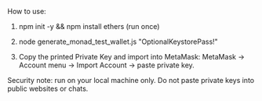 
How to use:

1. npm init -y && npm install ethers (run once)


2. node generate_monad_test_wallet.js "OptionalKeystorePass!"


3. Copy the printed Private Key and import into MetaMask: MetaMask → Account menu → Import Account → paste private key.



Security note: run on your local machine only. Do not paste private keys into public websites or chats.

